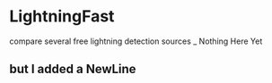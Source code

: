 # LightningFast
compare several free lightning detection sources
_
Nothing Here Yet

but I added a NewLine
-
